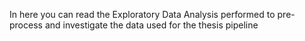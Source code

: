 In here you can read the Exploratory Data Analysis performed to pre-process and investigate the data used for the thesis pipeline
